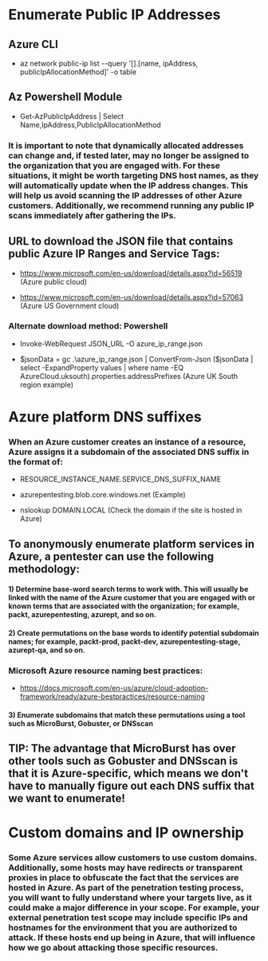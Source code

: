 # Enumerate Public IP Addresses

## Azure CLI

 - az network public-ip list --query '[].[name, ipAddress, publicIpAllocationMethod]' -o table

## Az Powershell Module

 - Get-AzPublicIpAddress | Select Name,IpAddress,PublicIpAllocationMethod

### It is important to note that dynamically allocated addresses can change and, if tested later, may no longer be assigned to the organization that you are engaged with. For these situations, it might be worth targeting DNS host names, as they will automatically update when the IP address changes. This will help us avoid scanning the IP addresses of other Azure customers. Additionally, we recommend running any public IP scans immediately after gathering the IPs.

## URL to download the JSON file that contains public Azure IP Ranges and Service Tags:

 - https://www.microsoft.com/en-us/download/details.aspx?id=56519 (Azure public cloud)

 - https://www.microsoft.com/en-us/download/details.aspx?id=57063 (Azure US Government cloud)

### Alternate download method: Powershell

 - Invoke-WebRequest JSON_URL -O azure_ip_range.json

 - $jsonData = gc .\azure_ip_range.json | ConvertFrom-Json ($jsonData | select -ExpandProperty values | where name -EQ AzureCloud.uksouth).properties.addressPrefixes (Azure UK South region example)

# Azure platform DNS suffixes

### When an Azure customer creates an instance of a resource, Azure assigns it a subdomain of the associated DNS suffix in the format of:

 - RESOURCE_INSTANCE_NAME.SERVICE_DNS_SUFFIX_NAME

 - azurepentesting.blob.core.windows.net (Example)

 - nslookup DOMAIN.LOCAL (Check the domain if the site is hosted in Azure)

## To anonymously enumerate platform services in Azure, a pentester can use the following methodology:

#### 1) Determine base-word search terms to work with. This will usually be linked with the name of the Azure customer that you are engaged with or known terms that are associated with the organization; for example, packt, azurepentesting, azurept, and so on.

#### 2) Create permutations on the base words to identify potential subdomain names; for example, packt-prod, packt-dev, azurepentesting-stage, azurept-qa, and so on.

### Microsoft Azure resource naming best practices:

 - https://docs.microsoft.com/en-us/azure/cloud-adoption-framework/ready/azure-bestpractices/resource-naming

#### 3) Enumerate subdomains that match these permutations using a tool such as MicroBurst, Gobuster, or DNSscan

## TIP: The advantage that MicroBurst has over other tools such as Gobuster and DNSscan is that it is Azure-specific, which means we don't have to manually figure out each DNS suffix that we want to enumerate!

# Custom domains and IP ownership

### Some Azure services allow customers to use custom domains. Additionally, some hosts may have redirects or transparent proxies in place to obfuscate the fact that the services are hosted in Azure. As part of the penetration testing process, you will want to fully understand where your targets live, as it could make a major difference in your scope. For example, your external penetration test scope may include specific IPs and hostnames for the environment that you are authorized to attack. If these hosts end up being in Azure, that will influence how we go about attacking those specific resources.


